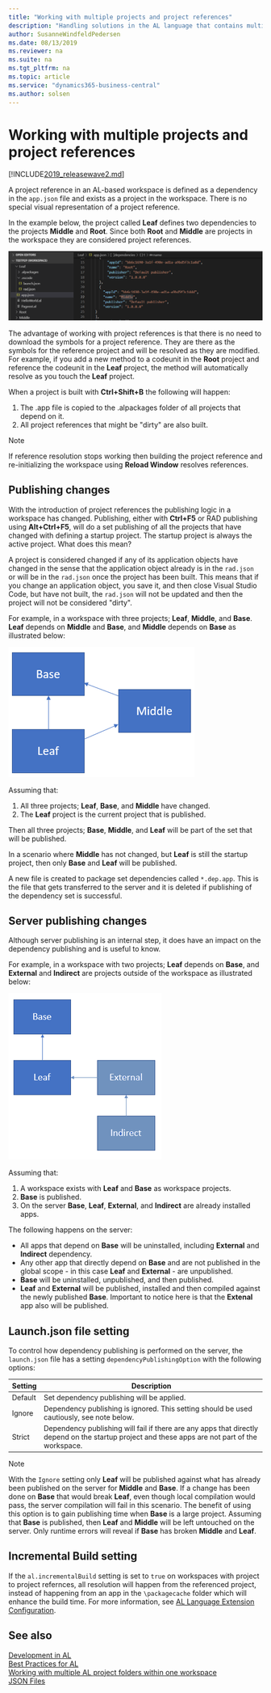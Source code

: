 ```yaml
---
title: "Working with multiple projects and project references"
description: "Handling solutions in the AL language that contains multiple projects in one VS Code folder and contains references between these projects."
author: SusanneWindfeldPedersen
ms.date: 08/13/2019
ms.reviewer: na
ms.suite: na
ms.tgt_pltfrm: na
ms.topic: article
ms.service: "dynamics365-business-central"
ms.author: solsen
---
```


# Working with multiple projects and project references

[!INCLUDE[2019_releasewave2.md](../includes/2019_releasewave2.md)]

A project reference in an AL-based workspace is defined as a dependency in the `app.json` file and exists as a project in the workspace. There is no special visual representation of a project reference.

In the example below, the project called **Leaf** defines two dependencies to the projects **Middle** and **Root**. Since both **Root** and **Middle** are projects in the workspace they are considered project references.

![Workspace Dependencies](media/projectreference.png)

The advantage of working with project references is that there is no need to download the symbols for a project reference. They are there as the symbols for the reference project and will be resolved as they are modified. For example, if you add a new method to a codeunit in the **Root** project and reference the codeunit in the **Leaf** project, the method will automatically resolve as you touch the **Leaf** project.

When a project is built with **Ctrl+Shift+B** the following will happen:
1. The .app file is copied to the .alpackages folder of all projects that depend on it.
2. All project references that might be "dirty" are also built.

> [!NOTE]  
> If reference resolution stops working then building the project reference and re-initializing the workspace using **Reload Window** resolves references.

## Publishing changes
With the introduction of project references the publishing logic in a workspace has changed. Publishing, either with **Ctrl+F5** or RAD publishing using **Alt+Ctrl+F5**, will do a set publishing of all the projects that have changed with defining a startup project. The startup project is always the active project. What does this mean? 

A project is considered changed if any of its application objects have changed in the sense that the application object already is in the `rad.json` or will be in the `rad.json` once the project has been built. This means that if you change an application object, you save it, and then close Visual Studio Code, but have not built, the `rad.json` will not be updated and then the project will not be considered "dirty".

For example, in a workspace with three projects; **Leaf**, **Middle**, and **Base**. **Leaf** depends on **Middle** and **Base**, and **Middle** depends on **Base** as illustrated below:

![flow1](media/flow1.png "Dependency flow between projects")

Assuming that: 
1. All three projects; **Leaf**, **Base**, and **Middle** have changed. 
2. The **Leaf** project is the current project that is published. 

Then all three projects; **Base**, **Middle**, and **Leaf** will be part of the set that will be published.

In a scenario where **Middle** has not changed, but **Leaf** is still the startup project, then only **Base** and **Leaf** will be published.

A new file is created to package set dependencies called `*.dep.app`. This is the file that gets transferred to the server and it is deleted if publishing of the dependency set is successful.

## Server publishing changes
Although server publishing is an internal step, it does have an impact on the dependency publishing and is useful to know.

For example, in a workspace with two projects; **Leaf** depends on **Base**, and **External** and **Indirect** are projects outside of the workspace as illustrated below:

![flow2](media/flow2.png "Dependency flow with two external projects")

Assuming that:
1. A workspace exists with **Leaf** and **Base** as workspace projects.
2. **Base** is published. 
3. On the server **Base**, **Leaf**, **External**, and **Indirect** are already installed apps. 

The following happens on the server:  
- All apps that depend on **Base** will be uninstalled, including **External** and **Indirect** dependency.  
- Any other app that directly depend on **Base** and are not published in the global scope - in this case **Leaf** and **External** - are unpublished.  
- **Base** will be uninstalled, unpublished, and then published.  
- **Leaf** and **External** will be published, installed and then compiled against the newly published **Base**. Important to notice here is that the **Extenal** app also will be published.

## Launch.json file setting
To control how dependency publishing is performed on the server, the `launch.json` file has a setting `dependencyPublishingOption` with the following options:

|Setting |Description |
|--------|------------|
|Default|Set dependency publishing will be applied.|
|Ignore|Dependency publishing is ignored. This setting should be used cautiously, see note below.|
|Strict|Dependency publishing will fail if there are any apps that directly depend on the startup project and these apps are not part of the workspace.|

> [!NOTE]  
> With the `Ignore` setting only **Leaf** will be published against what has already been published on the server for **Middle** and **Base**. If a change has been done on **Base** that would break **Leaf**, even though local compilation would pass, the server compilation will fail in this scenario. The benefit of using this option is to gain publishing time when **Base** is a large project. Assuming that **Base** is published, then **Leaf** and **Middle** will be left untouched on the server. Only runtime errors will reveal if **Base** has broken **Middle** and **Leaf**.


## Incremental Build setting
If the `al.incrementalBuild` setting is set to `true` on workspaces with project to project refernces, all resolution will happen from the referenced project, instead of happening from an app in the `\packagecache` folder which will enhance the build time. For more information, see [AL Language Extension Configuration](devenv-al-extension-configuration.md).

## See also 
[Development in AL](devenv-dev-overview.md)   
[Best Practices for AL](../compliance/apptest-bestpracticesforalcode.md)  
[Working with multiple AL project folders within one workspace](devenv-multiroot-workspaces.md)  
[JSON Files](devenv-json-files.md)

